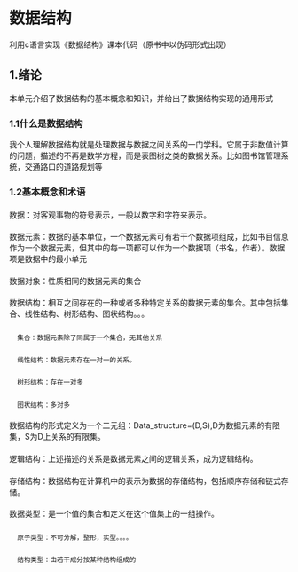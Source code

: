 # 数据结构
利用c语言实现《数据结构》课本代码（原书中以伪码形式出现）
## 1.绪论
本单元介绍了数据结构的基本概念和知识，并给出了数据结构实现的通用形式
### 1.1什么是数据结构
   我个人理解数据结构就是处理数据与数据之间关系的一门学科。它属于非数值计算的问题，描述的不再是数学方程，而是表图树之类的数据关系。比如图书馆管理系统，交通路口的道路规划等
### 1.2基本概念和术语
   #### 
   数据：对客观事物的符号表示，一般以数字和字符来表示。
   #### 
   数据元素：数据的基本单位，一个数据元素可有若干个数据项组成，比如书目信息作为一个数据元素，但其中的每一项都可以作为一个数据项（书名，作者）。数据项是数据中的最小单元
   #### 
   数据对象：性质相同的数据元素的集合
   ####
   数据结构：相互之间存在的一种或者多种特定关系的数据元素的集合。其中包括集合、线性结构、树形结构、图状结构。。。
   #####
      集合：数据元素除了同属于一个集合，无其他关系
   #####
      线性结构：数据元素存在一对一的关系。
   #####
      树形结构：存在一对多
   #####
      图状结构：多对多
   ####
   数据结构的形式定义为一个二元组：Data_structure=(D,S),D为数据元素的有限集，S为D上关系的有限集。
   ####
   逻辑结构：上述描述的关系是数据元素之间的逻辑关系，成为逻辑结构。
   ####
   存储结构：数据结构在计算机中的表示为数据的存储结构，包括顺序存储和链式存储。
   ####
   数据类型：是一个值的集合和定义在这个值集上的一组操作。
   #####
      原子类型：不可分解，整形，实型。。。。
   #####
      结构类型：由若干成分按某种结构组成的
